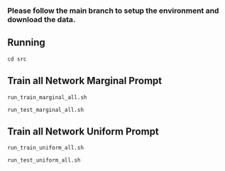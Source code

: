 ### Please follow the main branch to setup the environment and download the data.

## Running
```
cd src
```

## Train all Network Marginal Prompt
```
run_train_marginal_all.sh

run_test_marginal_all.sh
```


## Train all Network Uniform Prompt
```
run_train_uniform_all.sh

run_test_uniform_all.sh
```
